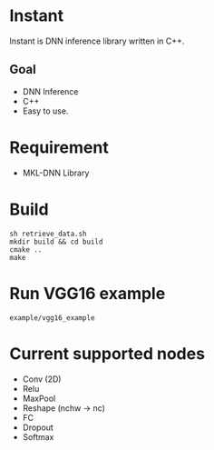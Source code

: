 # Instant

Instant is DNN inference library written in C++.

## Goal
- DNN Inference
- C++
- Easy to use.

# Requirement

- MKL-DNN Library

# Build

```
sh retrieve_data.sh
mkdir build && cd build
cmake ..
make
```

# Run VGG16 example

```
example/vgg16_example
```

# Current supported nodes
- Conv (2D)
- Relu
- MaxPool
- Reshape (nchw -> nc)
- FC
- Dropout
- Softmax

